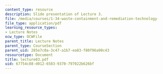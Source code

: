```yaml
---
content_type: resource
description: Slide presentation of Lecture 3.
file: /media/courses/1-34-waste-containment-and-remediation-technology-spring-2004/67754c88d01265839370797022b626bf_lecture03.pdf
file_type: application/pdf
learning_resource_types:
- Lecture Notes
ocw_type: OCWFile
parent_title: Lecture Notes
parent_type: CourseSection
parent_uid: 285e7c0a-3c47-a1b7-ea83-f80f96a90c43
resourcetype: Document
title: lecture03.pdf
uid: 67754c88-d012-6583-9370-797022b626bf
---
```


